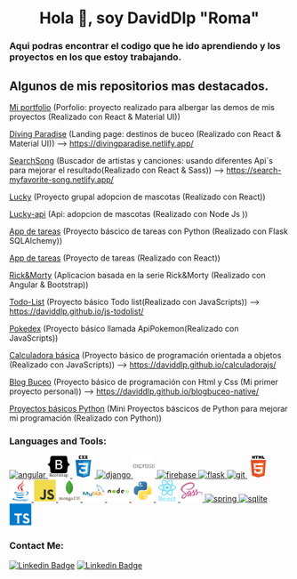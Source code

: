 <h1 align="center">Hola 👋, soy DavidDlp "Roma"</h1>

### Aqui podras encontrar el codigo que he ido aprendiendo y los proyectos en los que estoy trabajando.

## Algunos de mis repositorios mas destacados.

[Mi portfolio](https://github.com/DavidDlp/mi_porfolio) (Porfolio: proyecto realizado para albergar las demos de mis proyectos (Realizado con React & Material UI))

[Diving Paradise](https://github.com/DavidDlp/diving-paradise) (Landing page: destinos de buceo (Realizado con React & Material UI))
--> https://divingparadise.netlify.app/

[SearchSong](https://github.com/DavidDlp/search-song) (Buscador de artistas y canciones: usando diferentes Api´s para mejorar el resultado(Realizado con React & Sass))
--> https://search-myfavorite-song.netlify.app/

[Lucky](https://github.com/DavidDlp/Project-lucky) (Proyecto grupal adopcion de mascotas (Realizado con React))

[Lucky-api](https://github.com/DavidDlp/project-lucky-api) (Api: adopcion de mascotas (Realizado con Node Js ))

[App de tareas](https://github.com/DavidDlp/app-task-flask) (Proyecto báscico de tareas con Python (Realizado con Flask SQLAlchemy))

[App de tareas](https://github.com/DavidDlp/app_tasks-react) (Proyecto de tareas (Realizado con React))

[Rick&Morty](https://github.com/DavidDlp/rick-morty-angular) (Aplicacion basada en la serie Rick&Morty (Realizado con Angular & Bootstrap))

[Todo-List](https://github.com/DavidDlp/js-todolist) (Proyecto básico Todo list(Realizado con JavaScripts)) --> https://daviddlp.github.io/js-todolist/

[Pokedex](https://github.com/DavidDlp/Pokemon-js) (Proyecto básico llamada ApiPokemon(Realizado con JavaScripts))

[Calculadora básica](https://github.com/DavidDlp/calculadorajs) (Proyecto básico de programación orientada a objetos (Realizado con JavaScripts)) --> https://daviddlp.github.io/calculadorajs/

[Blog Buceo](https://github.com/DavidDlp/blogbuceo-native) (Proyecto básico de programación con Html y Css (Mi primer proyecto personal)) --> https://daviddlp.github.io/blogbuceo-native/

[Proyectos básicos Python](https://github.com/DavidDlp/ejercicios_basicos_python) (Mini Proyectos báscicos de Python para mejorar mi programación (Realizado con Python))

<h3 align="left">Languages and Tools:</h3>
<p align="left"> <a href="https://angular.io" target="_blank" rel="noreferrer"> <img src="https://angular.io/assets/images/logos/angular/angular.svg" alt="angular" width="40" height="40"/> </a> <a href="https://getbootstrap.com" target="_blank" rel="noreferrer"> <img src="https://raw.githubusercontent.com/devicons/devicon/master/icons/bootstrap/bootstrap-plain-wordmark.svg" alt="bootstrap" width="40" height="40"/> </a> <a href="https://www.w3schools.com/css/" target="_blank" rel="noreferrer"> <img src="https://raw.githubusercontent.com/devicons/devicon/master/icons/css3/css3-original-wordmark.svg" alt="css3" width="40" height="40"/> </a> <a href="https://www.djangoproject.com/" target="_blank" rel="noreferrer"> <img src="https://cdn.worldvectorlogo.com/logos/django.svg" alt="django" width="40" height="40"/> </a> <a href="https://expressjs.com" target="_blank" rel="noreferrer"> <img src="https://raw.githubusercontent.com/devicons/devicon/master/icons/express/express-original-wordmark.svg" alt="express" width="40" height="40"/> </a> <a href="https://firebase.google.com/" target="_blank" rel="noreferrer"> <img src="https://www.vectorlogo.zone/logos/firebase/firebase-icon.svg" alt="firebase" width="40" height="40"/> </a> <a href="https://flask.palletsprojects.com/" target="_blank" rel="noreferrer"> <img src="https://www.vectorlogo.zone/logos/pocoo_flask/pocoo_flask-icon.svg" alt="flask" width="40" height="40"/> </a> <a href="https://git-scm.com/" target="_blank" rel="noreferrer"> <img src="https://www.vectorlogo.zone/logos/git-scm/git-scm-icon.svg" alt="git" width="40" height="40"/> </a> <a href="https://www.w3.org/html/" target="_blank" rel="noreferrer"> <img src="https://raw.githubusercontent.com/devicons/devicon/master/icons/html5/html5-original-wordmark.svg" alt="html5" width="40" height="40"/> </a> <a href="https://www.java.com" target="_blank" rel="noreferrer"> <img src="https://raw.githubusercontent.com/devicons/devicon/master/icons/java/java-original.svg" alt="java" width="40" height="40"/> </a> <a href="https://developer.mozilla.org/en-US/docs/Web/JavaScript" target="_blank" rel="noreferrer"> <img src="https://raw.githubusercontent.com/devicons/devicon/master/icons/javascript/javascript-original.svg" alt="javascript" width="40" height="40"/> </a> <a href="https://www.mongodb.com/" target="_blank" rel="noreferrer"> <img src="https://raw.githubusercontent.com/devicons/devicon/master/icons/mongodb/mongodb-original-wordmark.svg" alt="mongodb" width="40" height="40"/> </a> <a href="https://www.mysql.com/" target="_blank" rel="noreferrer"> <img src="https://raw.githubusercontent.com/devicons/devicon/master/icons/mysql/mysql-original-wordmark.svg" alt="mysql" width="40" height="40"/> </a> <a href="https://nodejs.org" target="_blank" rel="noreferrer"> <img src="https://raw.githubusercontent.com/devicons/devicon/master/icons/nodejs/nodejs-original-wordmark.svg" alt="nodejs" width="40" height="40"/> </a> <a href="https://www.python.org" target="_blank" rel="noreferrer"> <img src="https://raw.githubusercontent.com/devicons/devicon/master/icons/python/python-original.svg" alt="python" width="40" height="40"/> </a> <a href="https://reactjs.org/" target="_blank" rel="noreferrer"> <img src="https://raw.githubusercontent.com/devicons/devicon/master/icons/react/react-original-wordmark.svg" alt="react" width="40" height="40"/> </a> <a href="https://sass-lang.com" target="_blank" rel="noreferrer"> <img src="https://raw.githubusercontent.com/devicons/devicon/master/icons/sass/sass-original.svg" alt="sass" width="40" height="40"/> </a> <a href="https://spring.io/" target="_blank" rel="noreferrer"> <img src="https://www.vectorlogo.zone/logos/springio/springio-icon.svg" alt="spring" width="40" height="40"/> </a> <a href="https://www.sqlite.org/" target="_blank" rel="noreferrer"> <img src="https://www.vectorlogo.zone/logos/sqlite/sqlite-icon.svg" alt="sqlite" width="40" height="40"/> </a> <a href="https://www.typescriptlang.org/" target="_blank" rel="noreferrer"> <img src="https://raw.githubusercontent.com/devicons/devicon/master/icons/typescript/typescript-original.svg" alt="typescript" width="40" height="40"/> </a> </p>

### Contact Me:
[![Linkedin Badge](https://img.shields.io/badge/-David_Dlp-blue?style=flat-square&logo=Linkedin&logoColor=white&link=https://https://www.linkedin.com/in/david-dlp/)](https://www.linkedin.com/in/david-dlp/)
[![Linkedin Badge](https://img.shields.io/badge/-dlpdavid17@gmail.com-c14438?style=flat-square&logo=Gmail&logoColor=white&link=mailto:dlpdavid17@gmail.com)](mailto:dlpdavid17@gmail.com)

